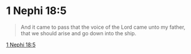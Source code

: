 # 1 Nephi 18:5

> And it came to pass that the voice of the Lord came unto my father, that we should arise and go down into the ship.

[1 Nephi 18:5](https://www.churchofjesuschrist.org/study/scriptures/bofm/1-ne/18?lang=eng&id=p5#p5)


